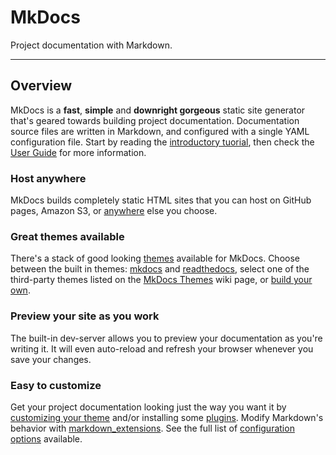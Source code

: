 # MkDocs

Project documentation with&nbsp;Markdown.

---

## Overview

MkDocs is a **fast**, **simple** and **downright gorgeous** static site
generator that's geared towards building project documentation. Documentation
source files are written in Markdown, and configured with a single YAML
configuration file. Start by reading the [introductory tuorial], then check the 
[User Guide] for more information.

### Host anywhere

MkDocs builds completely static HTML sites that you can host on GitHub pages,
Amazon S3, or [anywhere][deploy] else you choose.

### Great themes available

There's a stack of good looking [themes] available for MkDocs. Choose between
the built in themes: [mkdocs] and [readthedocs], select one of the third-party
themes listed on the [MkDocs Themes] wiki page, or [build your own].

### Preview your site as you work

The built-in dev-server allows you to preview your documentation as you're
writing it. It will even auto-reload and refresh your browser whenever you save
your changes.

### Easy to customize

Get your project documentation looking just the way you want it by [customizing
your theme] and/or installing some [plugins]. Modify Markdown's behavior with
[markdown_extensions]. See the full list of [configuration options] available.

[introductory tuorial]: getting-started.md
[User Guide]: user-guide/index.md
[deploy]: user-guide/deploying-your-docs.md
[themes]: user-guide/styling-your-docs.md
[mkdocs]: user-guide/styling-your-docs.md#mkdocs
[readthedocs]: user-guide/styling-your-docs.md#readthedocs
[MkDocs Themes]: https://github.com/mkdocs/mkdocs/wiki/MkDocs-Themes
[build your own]: dev-guide/themes.md
[customizing your theme]: user-guide/configuration.md#theme
[plugins]: user-guide/configuration.md#plugins
[markdown_extensions]: user-guide/configuration.md#markdown_extensions
[configuration options]: user-guide/configuration.md
